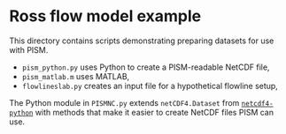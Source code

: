 Ross flow model example
=================

This directory contains scripts demonstrating preparing datasets for use with PISM.

- `pism_python.py` uses Python to create a PISM-readable NetCDF file,
- `pism_matlab.m` uses MATLAB,
- `flowlineslab.py` creates an input file for a hypothetical flowline setup,

The Python module in `PISMNC.py` extends `netCDF4.Dataset` from
[`netcdf4-python`](http://unidata.github.io/netcdf4-python/) with
methods that make it easier to create NetCDF files PISM can use.
